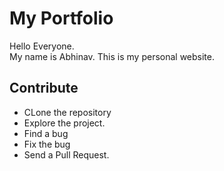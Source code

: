 # My Portfolio

Hello Everyone. <br>
My name is Abhinav. This is my personal website.

## Contribute

* CLone the repository
* Explore the project.
* Find a bug
* Fix the bug
* Send a Pull Request.